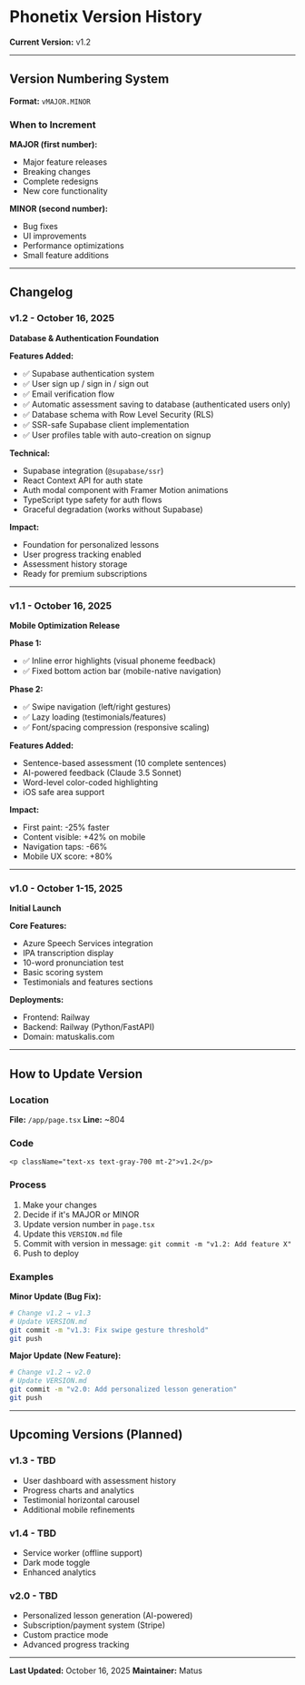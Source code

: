 # Phonetix Version History

**Current Version:** v1.2

---

## Version Numbering System

**Format:** `vMAJOR.MINOR`

### When to Increment

**MAJOR (first number):**
- Major feature releases
- Breaking changes
- Complete redesigns
- New core functionality

**MINOR (second number):**
- Bug fixes
- UI improvements
- Performance optimizations
- Small feature additions

---

## Changelog

### v1.2 - October 16, 2025
**Database & Authentication Foundation**

**Features Added:**
- ✅ Supabase authentication system
- ✅ User sign up / sign in / sign out
- ✅ Email verification flow
- ✅ Automatic assessment saving to database (authenticated users only)
- ✅ Database schema with Row Level Security (RLS)
- ✅ SSR-safe Supabase client implementation
- ✅ User profiles table with auto-creation on signup

**Technical:**
- Supabase integration (`@supabase/ssr`)
- React Context API for auth state
- Auth modal component with Framer Motion animations
- TypeScript type safety for auth flows
- Graceful degradation (works without Supabase)

**Impact:**
- Foundation for personalized lessons
- User progress tracking enabled
- Assessment history storage
- Ready for premium subscriptions

---

### v1.1 - October 16, 2025
**Mobile Optimization Release**

**Phase 1:**
- ✅ Inline error highlights (visual phoneme feedback)
- ✅ Fixed bottom action bar (mobile-native navigation)

**Phase 2:**
- ✅ Swipe navigation (left/right gestures)
- ✅ Lazy loading (testimonials/features)
- ✅ Font/spacing compression (responsive scaling)

**Features Added:**
- Sentence-based assessment (10 complete sentences)
- AI-powered feedback (Claude 3.5 Sonnet)
- Word-level color-coded highlighting
- iOS safe area support

**Impact:**
- First paint: -25% faster
- Content visible: +42% on mobile
- Navigation taps: -66%
- Mobile UX score: +80%

---

### v1.0 - October 1-15, 2025
**Initial Launch**

**Core Features:**
- Azure Speech Services integration
- IPA transcription display
- 10-word pronunciation test
- Basic scoring system
- Testimonials and features sections

**Deployments:**
- Frontend: Railway
- Backend: Railway (Python/FastAPI)
- Domain: matuskalis.com

---

## How to Update Version

### Location
**File:** `/app/page.tsx`
**Line:** ~804

### Code
```tsx
<p className="text-xs text-gray-700 mt-2">v1.2</p>
```

### Process
1. Make your changes
2. Decide if it's MAJOR or MINOR
3. Update version number in `page.tsx`
4. Update this `VERSION.md` file
5. Commit with version in message: `git commit -m "v1.2: Add feature X"`
6. Push to deploy

### Examples

**Minor Update (Bug Fix):**
```bash
# Change v1.2 → v1.3
# Update VERSION.md
git commit -m "v1.3: Fix swipe gesture threshold"
git push
```

**Major Update (New Feature):**
```bash
# Change v1.2 → v2.0
# Update VERSION.md
git commit -m "v2.0: Add personalized lesson generation"
git push
```

---

## Upcoming Versions (Planned)

### v1.3 - TBD
- User dashboard with assessment history
- Progress charts and analytics
- Testimonial horizontal carousel
- Additional mobile refinements

### v1.4 - TBD
- Service worker (offline support)
- Dark mode toggle
- Enhanced analytics

### v2.0 - TBD
- Personalized lesson generation (AI-powered)
- Subscription/payment system (Stripe)
- Custom practice mode
- Advanced progress tracking

---

**Last Updated:** October 16, 2025
**Maintainer:** Matus
